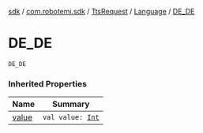 [sdk](../../../index.md) / [com.robotemi.sdk](../../index.md) / [TtsRequest](../index.md) / [Language](index.md) / [DE_DE](./-d-e_-d-e.md)

# DE_DE

`DE_DE`

### Inherited Properties

| Name | Summary |
|---|---|
| [value](value.md) | `val value: `[`Int`](https://kotlinlang.org/api/latest/jvm/stdlib/kotlin/-int/index.html) |
